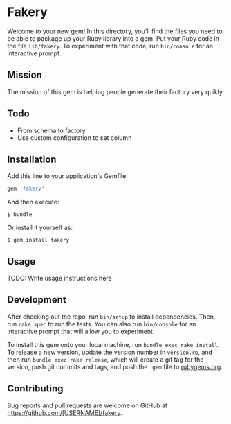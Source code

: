 # Fakery

Welcome to your new gem! In this directory, you'll find the files you need to be able to package up your Ruby library into a gem. Put your Ruby code in the file `lib/fakery`. To experiment with that code, run `bin/console` for an interactive prompt.

## Mission

The mission of this gem is helping people generate their factory very quikly.

## Todo

- From schema to factory
- Use custom configuration to set column

## Installation

Add this line to your application's Gemfile:

```ruby
gem 'fakery'
```

And then execute:

    $ bundle

Or install it yourself as:

    $ gem install fakery

## Usage

TODO: Write usage instructions here

## Development

After checking out the repo, run `bin/setup` to install dependencies. Then, run `rake spec` to run the tests. You can also run `bin/console` for an interactive prompt that will allow you to experiment.

To install this gem onto your local machine, run `bundle exec rake install`. To release a new version, update the version number in `version.rb`, and then run `bundle exec rake release`, which will create a git tag for the version, push git commits and tags, and push the `.gem` file to [rubygems.org](https://rubygems.org).

## Contributing

Bug reports and pull requests are welcome on GitHub at https://github.com/[USERNAME]/fakery.

